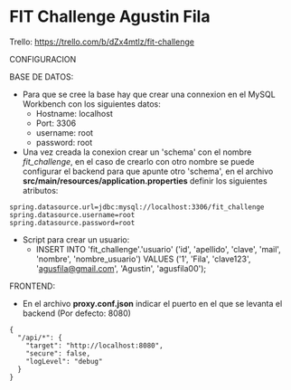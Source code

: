 # FIT Challenge Agustin Fila
Trello: https://trello.com/b/dZx4mtlz/fit-challenge

CONFIGURACION

BASE DE DATOS:
- Para que se cree la base hay que crear una connexion en el MySQL Workbench con los siguientes datos: 
  -   Hostname: localhost
  -   Port: 3306
  -   username: root
  -   password: root
- Una vez creada la conexion crear un 'schema' con el nombre *fit_challenge*, en el caso de crearlo con otro nombre se puede configurar el backend para que apunte otro 'schema', en el archivo **src/main/resources/application.properties** definir los siguientes atributos:
```
spring.datasource.url=jdbc:mysql://localhost:3306/fit_challenge
spring.datasource.username=root
spring.datasource.password=root
```
- Script para crear un usuario: 
  - INSERT INTO 'fit_challenge'.'usuario' ('id', 'apellido', 'clave', 'mail', 'nombre', 'nombre_usuario') VALUES ('1', 'Fila', 'clave123', 'agusfila@gmail.com',    'Agustin', 'agusfila00');

FRONTEND:
  - En el archivo **proxy.conf.json** indicar el puerto en el que se levanta el backend (Por defecto: 8080)
``` 
{
  "/api/*": {
    "target": "http://localhost:8080",
    "secure": false,
    "logLevel": "debug"
  }
}
